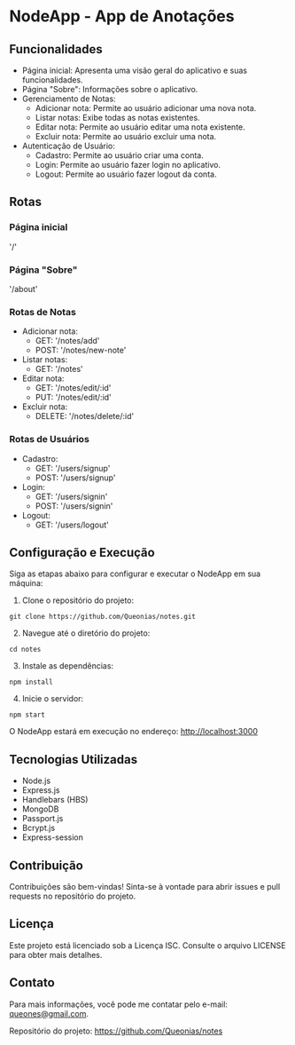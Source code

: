 <h1>NodeApp - App de Anotações</h1>

  <h2>Funcionalidades</h2>
  <ul>
    <li>Página inicial: Apresenta uma visão geral do aplicativo e suas funcionalidades.</li>
    <li>Página "Sobre": Informações sobre o aplicativo.</li>
    <li>Gerenciamento de Notas:
      <ul>
        <li>Adicionar nota: Permite ao usuário adicionar uma nova nota.</li>
        <li>Listar notas: Exibe todas as notas existentes.</li>
        <li>Editar nota: Permite ao usuário editar uma nota existente.</li>
        <li>Excluir nota: Permite ao usuário excluir uma nota.</li>
      </ul>
    </li>
    <li>Autenticação de Usuário:
      <ul>
        <li>Cadastro: Permite ao usuário criar uma conta.</li>
        <li>Login: Permite ao usuário fazer login no aplicativo.</li>
        <li>Logout: Permite ao usuário fazer logout da conta.</li>
      </ul>
    </li>
  </ul>

  <h2>Rotas</h2>

  <h3>Página inicial</h3>
  <p>'/'</p>

  <h3>Página "Sobre"</h3>
  <p>'/about'</p>

  <h3>Rotas de Notas</h3>

  <ul>
    <li>Adicionar nota:
      <ul>
        <li>GET: '/notes/add'</li>
        <li>POST: '/notes/new-note'</li>
      </ul>
    </li>
    <li>Listar notas:
      <ul>
        <li>GET: '/notes'</li>
      </ul>
    </li>
    <li>Editar nota:
      <ul>
        <li>GET: '/notes/edit/:id'</li>
        <li>PUT: '/notes/edit/:id'</li>
      </ul>
    </li>
    <li>Excluir nota:
      <ul>
        <li>DELETE: '/notes/delete/:id'</li>
      </ul>
    </li>
  </ul>

  <h3>Rotas de Usuários</h3>

  <ul>
    <li>Cadastro:
      <ul>
        <li>GET: '/users/signup'</li>
        <li>POST: '/users/signup'</li>
      </ul>
    </li>
    <li>Login:
      <ul>
        <li>GET: '/users/signin'</li>
        <li>POST: '/users/signin'</li>
      </ul>
    </li>
    <li>Logout:
      <ul>
        <li>GET: '/users/logout'</li>
      </ul>
    </li>
  </ul>

  <h2>Configuração e Execução</h2>

  <p>Siga as etapas abaixo para configurar e executar o NodeApp em sua máquina:</p>

  <ol>
    <li>Clone o repositório do projeto:</li>
  </ol>
  <pre><code>git clone https://github.com/Queonias/notes.git</code></pre>

  <ol start="2">
    <li>Navegue até o diretório do projeto:</li>
  </ol>
  <pre><code>cd notes</code></pre>

  <ol start="3">
    <li>Instale as dependências:</li>
  </ol>
  <pre><code>npm install</code></pre>

  <ol start="4">
    <li>Inicie o servidor:</li>
  </ol>
  <pre><code>npm start</code></pre>

  <p>O NodeApp estará em execução no endereço: <a href="http://localhost:3000">http://localhost:3000</a></p>

  <h2>Tecnologias Utilizadas</h2>
  <ul>
    <li>Node.js</li>
    <li>Express.js</li>
    <li>Handlebars (HBS)</li>
    <li>MongoDB</li>
    <li>Passport.js</li>
    <li>Bcrypt.js</li>
    <li>Express-session</li>
  </ul>

  <h2>Contribuição</h2>
  <p>Contribuições são bem-vindas! Sinta-se à vontade para abrir issues e pull requests no repositório do projeto.</p>

  <h2>Licença</h2>
  <p>Este projeto está licenciado sob a Licença ISC. Consulte o arquivo LICENSE para obter mais detalhes.</p>

  <h2>Contato</h2>
  <p>Para mais informações, você pode me contatar pelo e-mail: <a href="mailto:queones@gmail.com">queones@gmail.com</a>.</p>

  <p>Repositório do projeto: <a href="https://github.com/Queonias/notes">https://github.com/Queonias/notes</a></p>
</body>
